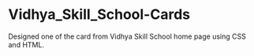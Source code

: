 # Vidhya_Skill_School-Cards
Designed one of the card from Vidhya Skill School home page using CSS and HTML.
